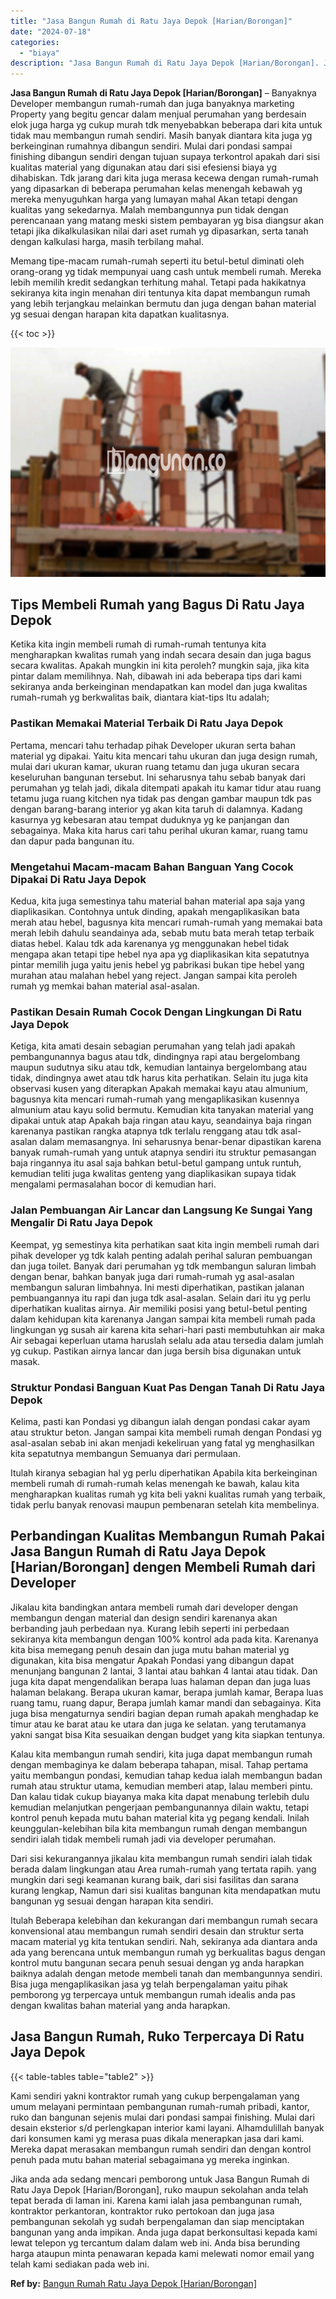 ```yaml
---
title: "Jasa Bangun Rumah di Ratu Jaya Depok [Harian/Borongan]"
date: "2024-07-18"
categories: 
  - "biaya"
description: "Jasa Bangun Rumah di Ratu Jaya Depok [Harian/Borongan]. Jika anda ada sedang mencari pemborong untuk Jasa Bangun Rumah di Ratu Jaya Depok [Harian/Borongan]..."
---
```


**Jasa Bangun Rumah di Ratu Jaya Depok \[Harian/Borongan\]** – Banyaknya Developer membangun rumah-rumah dan juga banyaknya marketing Property yang begitu gencar dalam menjual perumahan yang berdesain elok juga harga yg cukup murah tdk menyebabkan beberapa dari kita untuk tidak mau membangun rumah sendiri. Masih banyak diantara kita juga yg berkeinginan rumahnya dibangun sendiri. Mulai dari pondasi sampai finishing dibangun sendiri dengan tujuan supaya terkontrol apakah dari sisi kualitas material yang digunakan atau dari sisi efesiensi biaya yg dihabiskan. Tdk jarang dari kita juga merasa kecewa dengan rumah-rumah yang dipasarkan di beberapa perumahan kelas menengah kebawah yg mereka menyuguhkan harga yang lumayan mahal Akan tetapi dengan kualitas yang sekedarnya. Malah membangunnya pun tidak dengan perencanaan yang matang meski sistem pembayaran yg bisa diangsur akan tetapi jika dikalkulasikan nilai dari aset rumah yg dipasarkan, serta tanah dengan kalkulasi harga, masih terbilang mahal.

Memang tipe-macam rumah-rumah seperti itu betul-betul diminati oleh orang-orang yg tidak mempunyai uang cash untuk membeli rumah. Mereka lebih memilih kredit sedangkan terhitung mahal. Tetapi pada hakikatnya sekiranya kita ingin menahan diri tentunya kita dapat membangun rumah yang lebih terjangkau melainkan bermutu dan juga dengan bahan material yg sesuai dengan harapan kita dapatkan kualitasnya.

{{< toc >}}

![Jasa Bangun Rumah di Ratu Jaya Depok [Harian/Borongan]](/images/borong-bangunan-07.png)

## Tips Membeli Rumah yang Bagus Di Ratu Jaya Depok

Ketika kita ingin membeli rumah di rumah-rumah tentunya kita mengharapkan kwalitas rumah yang indah secara desain dan juga bagus secara kwalitas. Apakah mungkin ini kita peroleh? mungkin saja, jika kita pintar dalam memilihnya. Nah, dibawah ini ada beberapa tips dari kami sekiranya anda berkeinginan mendapatkan kan model dan juga kwalitas rumah-rumah yg berkwalitas baik, diantara kiat-tips Itu adalah;

### Pastikan Memakai Material Terbaik Di Ratu Jaya Depok

Pertama, mencari tahu terhadap pihak Developer ukuran serta bahan material yg dipakai. Yaitu kita mencari tahu ukuran dan juga design rumah, mulai dari ukuran kamar, ukuran ruang tetamu dan juga ukuran secara keseluruhan bangunan tersebut. Ini seharusnya tahu sebab banyak dari perumahan yg telah jadi, dikala ditempati apakah itu kamar tidur atau ruang tetamu juga ruang kitchen nya tidak pas dengan gambar maupun tdk pas dengan barang-barang interior yg akan kita taruh di dalamnya. Kadang kasurnya yg kebesaran atau tempat duduknya yg ke panjangan dan sebagainya. Maka kita harus cari tahu perihal ukuran kamar, ruang tamu dan dapur pada bangunan itu.

### Mengetahui Macam-macam Bahan Banguan Yang Cocok Dipakai Di Ratu Jaya Depok

Kedua, kita juga semestinya tahu material bahan material apa saja yang diaplikasikan. Contohnya untuk dinding, apakah mengaplikasikan bata merah atau hebel, bagusnya kita mencari rumah-rumah yang memakai bata merah lebih dahulu seandainya ada, sebab mutu bata merah tetap terbaik diatas hebel. Kalau tdk ada karenanya yg menggunakan hebel tidak mengapa akan tetapi tipe hebel nya apa yg diaplikasikan kita sepatutnya pintar memilih juga yaitu jenis hebel yg pabrikasi bukan tipe hebel yang murahan atau malahan hebel yang reject. Jangan sampai kita peroleh rumah yg memkai bahan material asal-asalan.

### Pastikan Desain Rumah Cocok Dengan Lingkungan Di Ratu Jaya Depok

Ketiga, kita amati desain sebagian perumahan yang telah jadi apakah pembangunannya bagus atau tdk, dindingnya rapi atau bergelombang maupun sudutnya siku atau tdk, kemudian lantainya bergelombang atau tidak, dindingnya awet atau tdk harus kita perhatikan. Selain itu juga kita observasi kusen yang diterapkan Apakah memakai kayu atau almunium, bagusnya kita mencari rumah-rumah yang mengaplikasikan kusennya almunium atau kayu solid bermutu. Kemudian kita tanyakan material yang dipakai untuk atap Apakah baja ringan atau kayu, seandainya baja ringan karenanya pastikan rangka atapnya tdk terlalu renggang atau tdk asal-asalan dalam memasangnya. Ini seharusnya benar-benar dipastikan karena banyak rumah-rumah yang untuk atapnya sendiri itu struktur pemasangan baja ringannya itu asal saja bahkan betul-betul gampang untuk runtuh, kemudian teliti juga kwalitas genteng yang diaplikasikan supaya tidak mengalami permasalahan bocor di kemudian hari.

### Jalan Pembuangan Air Lancar dan Langsung Ke Sungai Yang Mengalir Di Ratu Jaya Depok

Keempat, yg semestinya kita perhatikan saat kita ingin membeli rumah dari pihak developer yg tdk kalah penting adalah perihal saluran pembuangan dan juga toilet. Banyak dari perumahan yg tdk membangun saluran limbah dengan benar, bahkan banyak juga dari rumah-rumah yg asal-asalan membangun saluran limbahnya. Ini mesti diperhatikan, pastikan jalanan pembuangannya itu rapi dan juga tdk asal-asalan. Selain dari itu yg perlu diperhatikan kualitas airnya. Air memiliki posisi yang betul-betul penting dalam kehidupan kita karenanya Jangan sampai kita membeli rumah pada lingkungan yg susah air karena kita sehari-hari pasti membutuhkan air maka Air sebagai keperluan utama haruslah selalu ada atau tersedia dalam jumlah yg cukup. Pastikan airnya lancar dan juga bersih bisa digunakan untuk masak.

### Struktur Pondasi Banguan Kuat Pas Dengan Tanah Di Ratu Jaya Depok

Kelima, pasti kan Pondasi yg dibangun ialah dengan pondasi cakar ayam atau struktur beton. Jangan sampai kita membeli rumah dengan Pondasi yg asal-asalan sebab ini akan menjadi kekeliruan yang fatal yg menghasilkan kita sepatutnya membangun Semuanya dari permulaan.

Itulah kiranya sebagian hal yg perlu diperhatikan Apabila kita berkeinginan membeli rumah di rumah-rumah kelas menengah ke bawah, kalau kita mengharapkan kualitas rumah yg kita beli yakni kualitas rumah yang terbaik, tidak perlu banyak renovasi maupun pembenaran setelah kita membelinya.

## Perbandingan Kualitas Membangun Rumah Pakai Jasa Bangun Rumah di Ratu Jaya Depok \[Harian/Borongan\] dengen Membeli Rumah dari Developer

Jikalau kita bandingkan antara membeli rumah dari developer dengan membangun dengan material dan design sendiri karenanya akan berbanding jauh perbedaan nya. Kurang lebih seperti ini perbedaan sekiranya kita membangun dengan 100% kontrol ada pada kita. Karenanya kita bisa memegang penuh desain dan juga mutu bahan material yg digunakan, kita bisa mengatur Apakah Pondasi yang dibangun dapat menunjang bangunan 2 lantai, 3 lantai atau bahkan 4 lantai atau tidak. Dan juga kita dapat mengendalikan berapa luas halaman depan dan juga luas halaman belakang. Berapa ukuran kamar, berapa jumlah kamar, Berapa luas ruang tamu, ruang dapur, Berapa jumlah kamar mandi dan sebagainya. Kita juga bisa mengaturnya sendiri bagian depan rumah apakah menghadap ke timur atau ke barat atau ke utara dan juga ke selatan. yang terutamanya yakni sangat bisa Kita sesuaikan dengan budget yang kita siapkan tentunya.

Kalau kita membangun rumah sendiri, kita juga dapat membangun rumah dengan membaginya ke dalam beberapa tahapan, misal. Tahap pertama yaitu membangun pondasi, kemudian tahap kedua ialah membangun badan rumah atau struktur utama, kemudian memberi atap, lalau memberi pintu. Dan kalau tidak cukup biayanya maka kita dapat menabung terlebih dulu kemudian melanjutkan pengerjaan pembangunannya dilain waktu, tetapi kontrol penuh kepada mutu bahan material kita yg pegang kendali. Inilah keunggulan-kelebihan bila kita membangun rumah dengan membangun sendiri ialah tidak membeli rumah jadi via developer perumahan.

Dari sisi kekurangannya jikalau kita membangun rumah sendiri ialah tidak berada dalam lingkungan atau Area rumah-rumah yang tertata rapih. yang mungkin dari segi keamanan kurang baik, dari sisi fasilitas dan sarana kurang lengkap, Namun dari sisi kualitas bangunan kita mendapatkan mutu bangunan yg sesuai dengan harapan kita sendiri.

Itulah Beberapa kelebihan dan kekurangan dari membangun rumah secara konvensional atau membangun rumah sendiri desain dan struktur serta macam material yg kita tentukan sendiri. Nah, sekiranya ada diantara anda ada yang berencana untuk membangun rumah yg berkualitas bagus dengan kontrol mutu bangunan secara penuh sesuai dengan yg anda harapkan baiknya adalah dengan metode membeli tanah dan membangunnya sendiri. Bisa juga mengaplikasikan jasa yg telah berpengalaman yaitu pihak pemborong yg terpercaya untuk membangun rumah idealis anda pas dengan kwalitas bahan material yang anda harapkan.

## Jasa Bangun Rumah, Ruko Terpercaya Di Ratu Jaya Depok

{{< table-tables table="table2" >}}

Kami sendiri yakni kontraktor rumah yang cukup berpengalaman yang umum melayani permintaan pembangunan rumah-rumah pribadi, kantor, ruko dan bangunan sejenis mulai dari pondasi sampai finishing. Mulai dari desain eksterior s/d perlengkapan interior kami layani. Alhamdulillah banyak dari konsumen kami yg merasa puas dikala menerapkan jasa dari kami. Mereka dapat merasakan membangun rumah sendiri dan dengan kontrol penuh pada mutu bahan material sebagaimana yg mereka inginkan.

Jika anda ada sedang mencari pemborong untuk Jasa Bangun Rumah di Ratu Jaya Depok \[Harian/Borongan\], ruko maupun sekolahan anda telah tepat berada di laman ini. Karena kami ialah jasa pembangunan rumah, kontraktor perkantoran, kontraktor ruko pertokoan dan juga jasa pembangunan sekolah yg sudah berpengalaman dan siap menciptakan bangunan yang anda impikan. Anda juga dapat berkonsultasi kepada kami lewat telepon yg tercantum dalam dalam web ini. Anda bisa berunding harga ataupun minta penawaran kepada kami melewati nomor email yang telah kami sediakan pada web ini.

**Ref by:** [Bangun Rumah Ratu Jaya Depok [Harian/Borongan]](https://id.wikipedia.org/wiki/Bangun)
